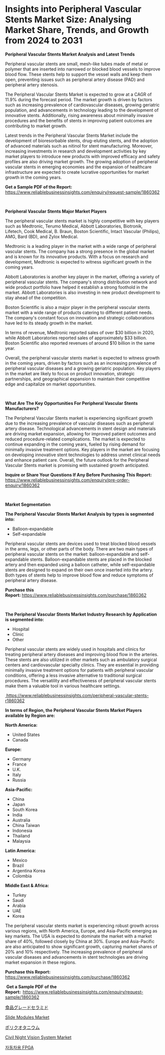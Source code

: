 <p><h1>Insights into Peripheral Vascular Stents Market Size: Analysing Market Share, Trends, and Growth from 2024 to 2031</h1></p><p><strong>Peripheral Vascular Stents Market Analysis and Latest Trends</strong></p>
<p><p>Peripheral vascular stents are small, mesh-like tubes made of metal or polymer that are inserted into narrowed or blocked blood vessels to improve blood flow. These stents help to support the vessel walls and keep them open, preventing issues such as peripheral artery disease (PAD) and peripheral artery stenosis.</p><p>The Peripheral Vascular Stents Market is expected to grow at a CAGR of 11.9% during the forecast period. The market growth is driven by factors such as increasing prevalence of cardiovascular diseases, growing geriatric population, and advancements in technology leading to the development of innovative stents. Additionally, rising awareness about minimally invasive procedures and the benefits of stents in improving patient outcomes are contributing to market growth.</p><p>Latest trends in the Peripheral Vascular Stents Market include the development of bioresorbable stents, drug-eluting stents, and the adoption of advanced materials such as nitinol for stent manufacturing. Moreover, increasing investments in research and development activities by key market players to introduce new products with improved efficacy and safety profiles are also driving market growth. The growing adoption of peripheral vascular stents in emerging economies and the expansion of healthcare infrastructure are expected to create lucrative opportunities for market growth in the coming years.</p></p>
<p><strong>Get a Sample PDF of the Report:&nbsp;</strong> <a href="https://www.reliablebusinessinsights.com/enquiry/request-sample/1860362">https://www.reliablebusinessinsights.com/enquiry/request-sample/1860362</a></p>
<p>&nbsp;</p>
<p><strong>Peripheral Vascular Stents Major Market Players</strong></p>
<p><p>The peripheral vascular stents market is highly competitive with key players such as Medtronic, Terumo Medical, Abbott Laboratories, Biotronik, Lifetech, Cook Medical, B. Braun, Boston Scientific, Intact Vascular (Philips), AMG, Bard (BD), and Zylox Medical. </p><p>Medtronic is a leading player in the market with a wide range of peripheral vascular stents. The company has a strong presence in the global market and is known for its innovative products. With a focus on research and development, Medtronic is expected to witness significant growth in the coming years. </p><p>Abbott Laboratories is another key player in the market, offering a variety of peripheral vascular stents. The company's strong distribution network and wide product portfolio have helped it establish a strong foothold in the market. Abbott Laboratories is also investing in new product development to stay ahead of the competition.</p><p>Boston Scientific is also a major player in the peripheral vascular stents market with a wide range of products catering to different patient needs. The company's constant focus on innovation and strategic collaborations have led to its steady growth in the market.</p><p>In terms of revenue, Medtronic reported sales of over $30 billion in 2020, while Abbott Laboratories reported sales of approximately $33 billion. Boston Scientific also reported revenues of around $10 billion in the same year. </p><p>Overall, the peripheral vascular stents market is expected to witness growth in the coming years, driven by factors such as an increasing prevalence of peripheral vascular diseases and a growing geriatric population. Key players in the market are likely to focus on product innovation, strategic partnerships, and geographical expansion to maintain their competitive edge and capitalize on market opportunities.</p></p>
<p>&nbsp;</p>
<p><strong>What Are The Key Opportunities For Peripheral Vascular Stents Manufacturers?</strong></p>
<p><p>The Peripheral Vascular Stents market is experiencing significant growth due to the increasing prevalence of vascular diseases such as peripheral artery disease. Technological advancements in stent design and materials are driving market expansion, allowing for improved patient outcomes and reduced procedure-related complications. The market is expected to continue expanding in the coming years, fueled by rising demand for minimally invasive treatment options. Key players in the market are focusing on developing innovative stent technologies to address unmet clinical needs and enhance patient care. Overall, the future outlook for the Peripheral Vascular Stents market is promising with sustained growth anticipated.</p></p>
<p><strong>Inquire or Share Your Questions If Any Before Purchasing This Report:</strong> <a href="https://www.reliablebusinessinsights.com/enquiry/pre-order-enquiry/1860362">https://www.reliablebusinessinsights.com/enquiry/pre-order-enquiry/1860362</a></p>
<p>&nbsp;</p>
<p><strong>Market Segmentation</strong></p>
<p><strong>The Peripheral Vascular Stents Market Analysis by types is segmented into:</strong></p>
<p><ul><li>Balloon-expandable</li><li>Self-expandable</li></ul></p>
<p><p>Peripheral vascular stents are devices used to treat blocked blood vessels in the arms, legs, or other parts of the body. There are two main types of peripheral vascular stents on the market: balloon-expandable and self-expandable stents. Balloon-expandable stents are placed in the blocked artery and then expanded using a balloon catheter, while self-expandable stents are designed to expand on their own once inserted into the artery. Both types of stents help to improve blood flow and reduce symptoms of peripheral artery disease.</p></p>
<p><strong>Purchase this Report:&nbsp;</strong><a href="https://www.reliablebusinessinsights.com/purchase/1860362">https://www.reliablebusinessinsights.com/purchase/1860362</a></p>
<p>&nbsp;</p>
<p><strong>The Peripheral Vascular Stents Market Industry Research by Application is segmented into:</strong></p>
<p><ul><li>Hospital</li><li>Clinic</li><li>Other</li></ul></p>
<p><p>Peripheral vascular stents are widely used in hospitals and clinics for treating peripheral artery diseases and improving blood flow in the arteries. These stents are also utilized in other markets such as ambulatory surgical centers and cardiovascular specialty clinics. They are essential in providing minimally invasive treatment options for patients with peripheral vascular conditions, offering a less invasive alternative to traditional surgical procedures. The versatility and effectiveness of peripheral vascular stents make them a valuable tool in various healthcare settings.</p></p>
<p><a href="https://www.reliablebusinessinsights.com/peripheral-vascular-stents-r1860362">&nbsp;https://www.reliablebusinessinsights.com/peripheral-vascular-stents-r1860362</a></p>
<p><strong>In terms of Region, the Peripheral Vascular Stents Market Players available by Region are:</strong></p>
<p>
    <p> <strong> North America: </strong>
        <ul>
            <li>United States</li>
            <li>Canada</li>
        </ul>
        </p> 
    <p> <strong> Europe: </strong>
        <ul>
            <li>Germany</li>
            <li>France</li>
            <li>U.K.</li>
            <li>Italy</li>
            <li>Russia</li>
        </ul>
        </p> 
    <p> <strong> Asia-Pacific: </strong>
        <ul>
            <li>China</li>
            <li>Japan</li>
            <li>South Korea</li>
            <li>India</li>
            <li>Australia</li>
            <li>China Taiwan</li>
            <li>Indonesia</li>
            <li>Thailand</li>
            <li>Malaysia</li>
        </ul>
        </p> 
    <p> <strong> Latin America: </strong>
        <ul>
            <li>Mexico</li>
            <li>Brazil</li>
            <li>Argentina Korea</li>
            <li>Colombia</li>
        </ul>
        </p> 
    <p> <strong> Middle East & Africa: </strong>
        <ul>
            <li>Turkey</li>
            <li>Saudi</li>
            <li>Arabia</li>
            <li>UAE</li>
            <li>Korea</li>
        </ul>
    </p>
    </p>
<p><p>The peripheral vascular stents market is experiencing robust growth across various regions, with North America, Europe, and Asia-Pacific emerging as key markets. The USA is expected to dominate the market with a market share of 40%, followed closely by China at 30%. Europe and Asia-Pacific are also anticipated to show significant growth, capturing market shares of 20% and 10% respectively. The increasing prevalence of peripheral vascular diseases and advancements in stent technologies are driving market expansion in these regions.</p></p>
<p><strong>Purchase this Report: </strong><a href="https://www.reliablebusinessinsights.com/purchase/1860362">https://www.reliablebusinessinsights.com/purchase/1860362</a></p>
<p>&nbsp;<strong>Get a Sample PDF of the Report:&nbsp;&nbsp;</strong><a href="https://www.reliablebusinessinsights.com/enquiry/request-sample/1860362">https://www.reliablebusinessinsights.com/enquiry/request-sample/1860362</a></p>
<p><strong></strong></p>
<p><p><a href="https://github.com/SimeonBode1/Market-Research-Report-List-1/blob/main/5573382166973.md">食品グレードセラミド</a></p><p><a href="https://github.com/mdmisese/Market-Research-Report-List-1/blob/main/slide-modules-market.md">Slide Modules Market</a></p><p><a href="https://github.com/leigh4852023/Market-Research-Report-List-1/blob/main/7291277166972.md">ポリクオタニウム</a></p><p><a href="https://github.com/JeanneSawayn2023/Market-Research-Report-List-1/blob/main/civil-night-vision-system-market.md">Civil Night Vision System Market</a></p><p><a href="https://github.com/Elenrrera7685/Market-Research-Report-List-2/blob/main/5842029180137.md">자동차용 FPGA</a></p></p>